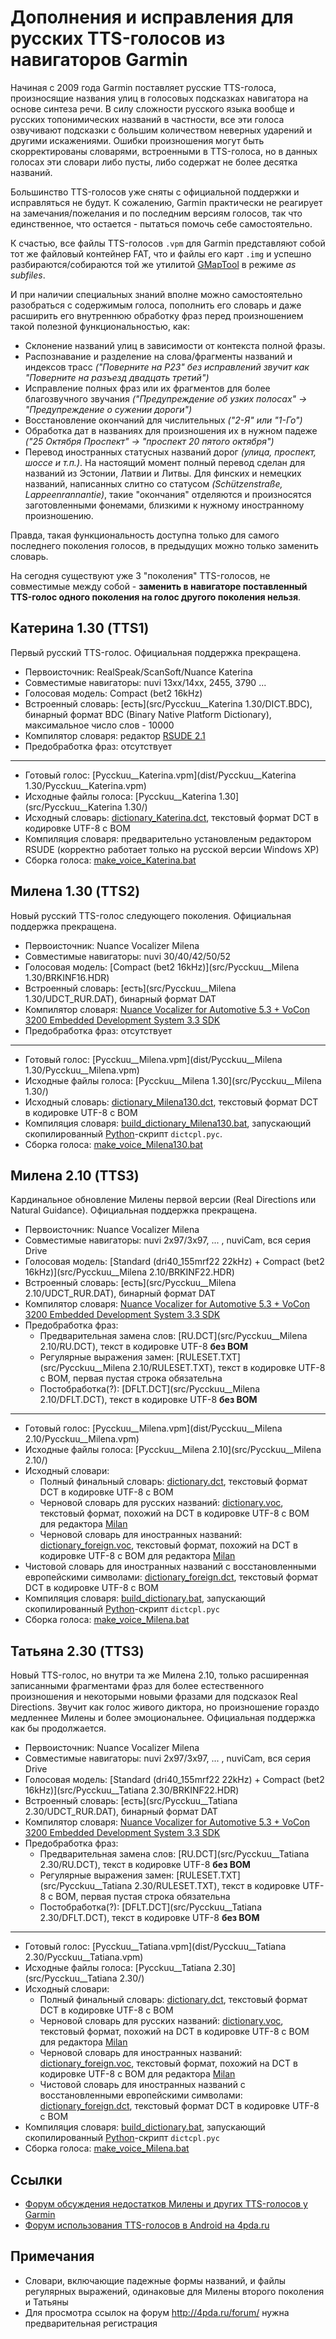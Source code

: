 ﻿# Дополнения и исправления для русских TTS-голосов из навигаторов Garmin

Начиная с 2009 года Garmin поставляет русские TTS-голоса, произносящие названия улиц
в голосовых подсказках навигатора на основе синтеза речи.
В силу сложности русского языка вообще и русских топонимических названий в частности,
все эти голоса озвучивают подсказки с большим количеством неверных ударений
и другими искажениями.
Ошибки произношения могут быть скорректированы словарями, встроенными в TTS-голоса,
но в данных голосах эти словари либо пусты, либо содержат не более десятка названий.

Большинство TTS-голосов уже сняты с официальной поддержки и исправляться не будут.
К сожалению, Garmin практически не реагирует на замечания/пожелания и по последним
версиям голосов, так что единственное, что остается - пытаться помочь себе самостоятельно.

К счастью, все файлы TTS-голосов `.vpm` для Garmin представляют собой тот же файловый
контейнер FAT, что и файлы его карт `.img` и успешно разбираются/собираются той же утилитой
[GMapTool](http://www.gmaptool.eu/en/content/gmaptool) в режиме *as subfiles*.

И при наличии специальных знаний вполне можно самостоятельно разобраться с содержимым
голоса, пополнить его словарь и даже расширить его внутреннюю обработку фраз перед
произношением такой полезной функциональностью, как:
* Склонение названий улиц в зависимости от контекста полной фразы.
* Распознавание и разделение на слова/фрагменты названий и индексов трасс
  *("Поверните на Р23" без исправлений звучит как "Поверните на разъезд двадцать третий")*
* Исправление полных фраз или их фрагментов для более благозвучного звучания
  *("Предупреждение об узких полосах" -> "Предупреждение о сужении дороги")*
* Восстановление окончаний для числительных *("2-Я" или "1-Го")*
* Обработка дат в названиях для произношения их в нужном падеже
  *("25 Октября Проспект" -> "проспект 20 пятого октября")*
* Перевод иностранных статусных названий дорог *(улица, проспект, шоссе и т.п.)*.
  На настоящий момент полный перевод сделан для названий из Эстонии, Латвии и Литвы.
  Для финских и немецких названий, написанных слитно со статусом *(Schützenstraße, Lappeenrannantie)*,
  такие "окончания" отделяются и произносятся заготовленными фонемами, близкими к нужному
  иностранному произношению.

Правда, такая функциональность доступна только для самого последнего поколения голосов, в
предыдущих можно только заменить словарь.

На сегодня существуют уже 3 "поколения" TTS-голосов, не совместимые между собой -
**заменить в навигаторе поставленный TTS-голос одного поколения на голос другого поколения нельзя**.

## Катерина 1.30 (TTS1)
Первый русский TTS-голос. Официальная поддержка прекращена.
* Первоисточник: RealSpeak/ScanSoft/Nuance Katerina
* Совместимые навигаторы: nuvi 13xx/14xx, 2455, 3790 ...
* Голосовая модель: Compact (bet2 16kHz)
* Встроенный словарь: [есть](src/Pycckuu__Katerina 1.30/DICT.BDC),
  бинарный формат BDC (Binary Native Platform Dictionary),
  максимальное число слов - 10000
* Компилятор словаря: редактор [RSUDE 2.1](http://4pda.ru/forum/index.php?s=&showtopic=200728&view=findpost&p=16267391)
* Предобработка фраз: отсутствует

***

* Готовый голос: [Pycckuu__Katerina.vpm](dist/Pycckuu__Katerina 1.30/Pycckuu__Katerina.vpm)
* Исходные файлы голоса: [Pycckuu__Katerina 1.30](src/Pycckuu__Katerina 1.30/)
* Исходный словарь: [dictionary_Katerina.dct](src/dictionary_Katerina.dct),
  текстовый формат DCT в кодировке UTF-8 с BOM
* Компиляция словаря: предварительно установленым редактором RSUDE
  (корректно работает только на русской версии Windows XP)
* Сборка голоса: [make_voice_Katerina.bat](src/make_voice_Katerina.bat)


## Милена 1.30 (TTS2)
Новый русский TTS-голос следующего поколения. Официальная поддержка прекращена.
* Первоисточник: Nuance Vocalizer Milena
* Совместимые навигаторы: nuvi 30/40/42/50/52
* Голосовая модель: [Compact (bet2 16kHz)](src/Pycckuu__Milena 1.30/BRKINF16.HDR)
* Встроенный словарь: [есть](src/Pycckuu__Milena 1.30/UDCT_RUR.DAT),
  бинарный формат DAT
* Компилятор словаря: [Nuance Vocalizer for Automotive 5.3 + VoCon 3200 Embedded Development System 3.3 SDK](http://4pda.ru/forum/index.php?s=&showtopic=200728&view=findpost&p=19069591)
* Предобработка фраз: отсутствует

***

* Готовый голос: [Pycckuu__Milena.vpm](dist/Pycckuu__Milena 1.30/Pycckuu__Milena.vpm)
* Исходные файлы голоса: [Pycckuu__Milena 1.30](src/Pycckuu__Milena 1.30/)
* Исходный словарь: [dictionary_Milena130.dct](src/dictionary_Milena130.dct),
  текстовый формат DCT в кодировке UTF-8 с BOM
* Компиляция словаря: [build_dictionary_Milena130.bat](src/build_dictionary_Milena130.bat),
  запускающий скопилированный [Python](https://www.python.org/download/releases/2.5.4/)-скрипт `dictcpl.pyc`.
* Сборка голоса: [make_voice_Milena130.bat](src/make_voice_Milena130.bat)


## Милена 2.10 (TTS3)
Кардинальное обновление Милены первой версии (Real Directions или Natural Guidance).
Официальная поддержка прекращена.
* Первоисточник: Nuance Vocalizer Milena
* Совместимые навигаторы: nuvi 2x97/3x97, ... , nuviCam, вся серия Drive
* Голосовая модель: [Standard (dri40_155mrf22 22kHz) + Compact (bet2 16kHz)](src/Pycckuu__Milena 2.10/BRKINF22.HDR)
* Встроенный словарь: [есть](src/Pycckuu__Milena 2.10/UDCT_RUR.DAT),
  бинарный формат DAT
* Компилятор словаря: [Nuance Vocalizer for Automotive 5.3 + VoCon 3200 Embedded Development System 3.3 SDK](http://4pda.ru/forum/index.php?s=&showtopic=200728&view=findpost&p=19069591)
* Предобработка фраз: 
  * Предварительная замена слов: [RU.DCT](src/Pycckuu__Milena 2.10/RU.DCT),
    текст в кодировке UTF-8 **без BOM**
  * Регулярные выражения замен: [RULESET.TXT](src/Pycckuu__Milena 2.10/RULESET.TXT),
    текст в кодировке UTF-8 с BOM, первая пустая строка обязательна
  * Постобработка(?): [DFLT.DCT](src/Pycckuu__Milena 2.10/DFLT.DCT),
    текст в кодировке UTF-8 **без BOM**

***

* Готовый голос: [Pycckuu__Milena.vpm](dist/Pycckuu__Milena 2.10/Pycckuu__Milena.vpm)
* Исходные файлы голоса: [Pycckuu__Milena 2.10](src/Pycckuu__Milena 2.10/)
* Исходный словари:
  * Полный финальный словарь: [dictionary.dct](src/dictionary.dct),
    текстовый формат DCT в кодировке UTF-8 с BOM
  * Черновой словарь для русских названий: [dictionary.voc](src/dictionary.voc),
    текстовый формат, похожий на DCT в кодировке UTF-8 с BOM для редактора
    [Milan](http://4pda.ru/forum/index.php?s=&showtopic=200728&view=findpost&p=20937413)
  * Черновой словарь для иностранных названий: [dictionary_foreign.voc](src/dictionary_foreign.voc),
    текстовый формат, похожий на DCT в кодировке UTF-8 с BOM для редактора
    [Milan](http://4pda.ru/forum/index.php?s=&showtopic=200728&view=findpost&p=20937413)
 *  Чистовой словарь для иностранных названий с восстановленными европейскими символами:
    [dictionary_foreign.dct](src/dictionary_foreign.dct),
    текстовый формат DCT в кодировке UTF-8 с BOM
* Компиляция словаря: [build_dictionary.bat](src/build_dictionary.bat),
  запускающий скопилированный [Python](https://www.python.org/download/releases/2.5.4/)-скрипт `dictcpl.pyc`
* Сборка голоса: [make_voice_Milena.bat](src/make_voice_Milena.bat)


## Татьяна 2.30 (TTS3)
Новый TTS-голос, но внутри та же Милена 2.10, только расширенная записанными фрагментами фраз
для более естественного произношения и некоторыми новыми фразами для подсказок Real Directions.
Звучит как голос живого диктора, но произношение гораздо медленнее Милены и более эмоциональнее.
Официальная поддержка как бы продолжается.
* Первоисточник: Nuance Vocalizer Milena
* Совместимые навигаторы: nuvi 2x97/3x97, ... , nuviCam, вся серия Drive
* Голосовая модель: [Standard (dri40_155mrf22 22kHz) + Compact (bet2 16kHz)](src/Pycckuu__Tatiana 2.30/BRKINF22.HDR)
* Встроенный словарь: [есть](src/Pycckuu__Tatiana 2.30/UDCT_RUR.DAT),
  бинарный формат DAT
* Компилятор словаря: [Nuance Vocalizer for Automotive 5.3 + VoCon 3200 Embedded Development System 3.3 SDK](http://4pda.ru/forum/index.php?s=&showtopic=200728&view=findpost&p=19069591)
* Предобработка фраз: 
  * Предварительная замена слов: [RU.DCT](src/Pycckuu__Tatiana 2.30/RU.DCT),
    текст в кодировке UTF-8 **без BOM**
  * Регулярные выражения замен: [RULESET.TXT](src/Pycckuu__Tatiana 2.30/RULESET.TXT),
    текст в кодировке UTF-8 с BOM, первая пустая строка обязательна
  * Постобработка(?): [DFLT.DCT](src/Pycckuu__Tatiana 2.30/DFLT.DCT),
    текст в кодировке UTF-8 **без BOM**

***

* Готовый голос: [Pycckuu__Tatiana.vpm](dist/Pycckuu__Tatiana 2.30/Pycckuu__Tatiana.vpm)
* Исходные файлы голоса: [Pycckuu__Tatiana 2.30](src/Pycckuu__Tatiana 2.30/)
* Исходный словари:
  * Полный финальный словарь: [dictionary.dct](src/dictionary.dct),
    текстовый формат DCT в кодировке UTF-8 с BOM
  * Черновой словарь для русских названий: [dictionary.voc](src/dictionary.voc),
    текстовый формат, похожий на DCT в кодировке UTF-8 с BOM для редактора
    [Milan](http://4pda.ru/forum/index.php?s=&showtopic=200728&view=findpost&p=20937413)
  * Черновой словарь для иностранных названий: [dictionary_foreign.voc](src/dictionary_foreign.voc),
    текстовый формат, похожий на DCT в кодировке UTF-8 с BOM для редактора
    [Milan](http://4pda.ru/forum/index.php?s=&showtopic=200728&view=findpost&p=20937413)
  * Чистовой словарь для иностранных названий с восстановленными европейскими символами:
    [dictionary_foreign.dct](src/dictionary_foreign.dct),
    текстовый формат DCT в кодировке UTF-8 с BOM
* Компиляция словаря: [build_dictionary.bat](src/build_dictionary.bat),
  запускающий скопилированный [Python](https://www.python.org/download/releases/2.5.4/)-скрипт `dictcpl.pyc`
* Сборка голоса: [make_voice_Milena.bat](src/make_voice_Milena.bat)



## Ссылки
* [Форум обсуждения недостатков Милены и других TTS-голосов у Garmin](http://nuvi.ru/forum/forum36/topic15794/)
* [Форум использования TTS-голосов в Android на 4pda.ru](http://4pda.ru/forum/index.php?showtopic=200728)


## Примечания
* Словари, включающие падежные формы названий, и файлы регулярных выражений, одинаковые для
  Милены второго поколения и Татьяны
* Для просмотра ссылок на форум http://4pda.ru/forum/ нужна предварительная регистрация
